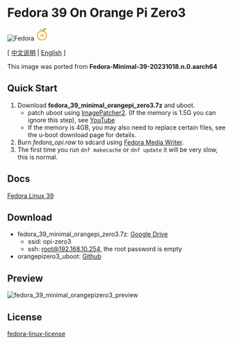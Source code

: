 # Fedora 39 On Orange Pi Zero3 
![Fedora](https://img.shields.io/badge/Fedora-2a4476?style=for-the-badge&logo=fedora&logoColor=white) <img width="28px" src="orangepi.svg"></img>

[ [中文说明](README_zh_CN.md#fedora-39-on-orange-pi-zero3?lang=zh_CN) | [English](#) ]

This image was ported from **Fedora-Minimal-39-20231018.n.0.aarch64**

## Quick Start

1. Download **fedora_39_minimal_orangepi_zero3.7z** and uboot.
   + patch uboot using [ImagePatcher2](https://github.com/lalakii/fedora_39_minimal_orangepizero3/blob/master/ImagePatcher2.exe). (If the memory is 1.5G you can ignore this step), see [YouTube](https://www.youtube.com/watch?v=YLmtxsbvnFM&ab_channel=lalakii)
   + If the memory is 4GB, you may also need to replace certain files, see the u-boot download page for details.
2. Burn *fedora_opi.raw* to sdcard using [Fedora Media Writer](https://fedoraproject.org/workstation/download/).
3. The first time you run ``dnf makecache`` or ``dnf update`` it will be very slow, this is normal.

## Docs

[Fedora Linux 39](https://docs.fedoraproject.org/en-US/releases/f39/)

## Download

+ fedora_39_minimal_orangepi_zero3.7z: [Google Drive](https://drive.google.com/file/d/1R4ikzJ6BJwNWZFmw9r6TP0KXgRufU6nE/view?usp=sharing)
    + ssid: opi-zero3
    + ssh: root@192.168.10.254, the root password is empty
+ orangepizero3_uboot: [Github](https://github.com/leeboby/opizero3-uboot-dtb/)

## Preview

![fedora_39_minimal_orangepizero3_preview](https://raw.githubusercontent.com/lalakii/fedora_39_minimal_orangepizero3/master/fedora_39_minimal_orangepizero3.png)

## License

[fedora-linux-license](https://docs.fedoraproject.org/en-US/legal/fedora-linux-license/)
